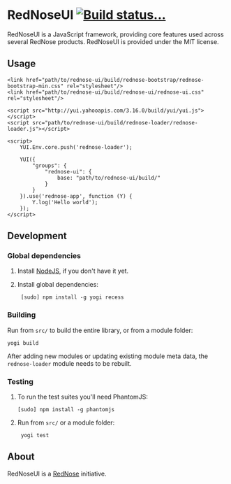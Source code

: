 RedNoseUI [![Build status...](https://secure.travis-ci.org/rednose-public/rednose-ui.png?branch=master)](http://travis-ci.org/rednose-public/rednose-ui)
=========

RedNoseUI is a JavaScript framework, providing core features used across several RedNose products. RedNoseUI is provided under the MIT license.

## Usage

    <link href="path/to/rednose-ui/build/rednose-bootstrap/rednose-bootstrap-min.css" rel="stylesheet"/>
    <link href="path/to/rednose-ui/build/rednose-ui/rednose-ui.css" rel="stylesheet"/>

    <script src="http://yui.yahooapis.com/3.16.0/build/yui/yui.js"></script>
    <script src="path/to/rednose-ui/build/rednose-loader/rednose-loader.js"></script>

    <script>
    	YUI.Env.core.push('rednose-loader');

    	YUI({
        	"groups": {
            	"rednose-ui": {
    	            base: "path/to/rednose-ui/build/"
        	    }
    	    }
    	}).use('rednose-app', function (Y) {
    		Y.log('Hello world');
    	});
    </script>

## Development

### Global dependencies

1. Install [NodeJS](http://nodejs.org), if you don't have it yet.

2. Install global dependencies:

        [sudo] npm install -g yogi recess

### Building

Run from `src/` to build the entire library, or from a module folder:

    yogi build

After adding new modules or updating existing module meta data, the `rednose-loader` module needs to be rebuilt.

### Testing

1.  To run the test suites you'll need PhantomJS:

        [sudo] npm install -g phantomjs

2. Run from `src/` or a module folder:

        yogi test

## About

RedNoseUI is a [RedNose](http://www.rednose.nl) initiative.
